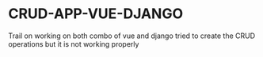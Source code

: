 # CRUD-APP-VUE-DJANGO

Trail on working on both combo of vue and django tried to create the CRUD operations but it is not working properly
